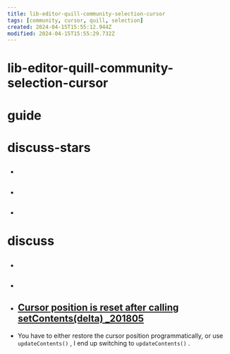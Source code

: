 ```yaml
---
title: lib-editor-quill-community-selection-cursor
tags: [community, cursor, quill, selection]
created: 2024-04-15T15:55:12.944Z
modified: 2024-04-15T15:55:29.732Z
---
```


# lib-editor-quill-community-selection-cursor

# guide

# discuss-stars
- ## 

- ## 

- ## 
# discuss
- ## 

- ## 

- ## [Cursor position is reset after calling setContents(delta) _201805](https://github.com/quilljs/quill/issues/2106)
- You have to either restore the cursor position programmatically, or use `updateContents()` , I end up switching to `updateContents()` .
